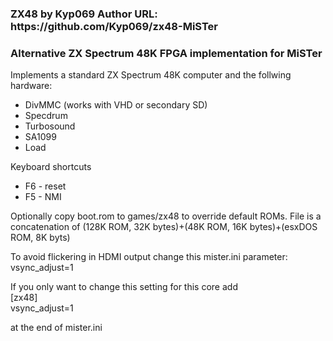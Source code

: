 <h3>ZX48 by Kyp069
Author URL: https://github.com/Kyp069/zx48-MiSTer

<h3>Alternative ZX Spectrum 48K FPGA implementation for MiSTer</h3>

<p>Implements a standard ZX Spectrum 48K computer and the follwing hardware:</p>
<ul>
<li>DivMMC (works with VHD or secondary SD)</li>
<li>Specdrum</li>
<li>Turbosound</li>
<li>SA1099</li>
<li>Load</li>
</ul>

<p>Keyboard shortcuts</p>
<ul>
<li>F6 - reset
<li>F5 - NMI
</ul>

<p>Optionally copy boot.rom to games/zx48 to override default ROMs. File is a concatenation of
(128K ROM, 32K bytes)+(48K ROM, 16K bytes)+(esxDOS ROM, 8K byts)</p>

<p>To avoid flickering in HDMI output change this mister.ini parameter:<br />
vsync_adjust=1</p>
<p>If you only want to change this setting for this core add<br />
[zx48]<br />
vsync_adjust=1</p>
at the end of mister.ini</p>

